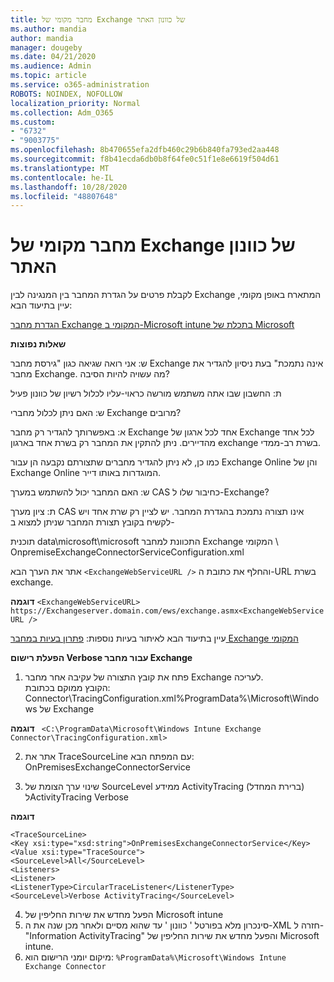 ```yaml
---
title: מחבר מקומי של Exchange של כוונון האתר
ms.author: mandia
author: mandia
manager: dougeby
ms.date: 04/21/2020
ms.audience: Admin
ms.topic: article
ms.service: o365-administration
ROBOTS: NOINDEX, NOFOLLOW
localization_priority: Normal
ms.collection: Adm_O365
ms.custom:
- "6732"
- "9003775"
ms.openlocfilehash: 8b470655efa2dfb460c29b6b840fa793ed2aa448
ms.sourcegitcommit: f8b41ecda6db0b8f64fe0c51f1e8e6619f504d61
ms.translationtype: MT
ms.contentlocale: he-IL
ms.lasthandoff: 10/28/2020
ms.locfileid: "48807648"
---
```

# <a name="intune-exchange-on-premise-connector"></a>מחבר מקומי של Exchange של כוונון האתר

לקבלת פרטים על הגדרת המחבר בין המנגינה לבין Exchange המתארח באופן מקומי, עיין בתיעוד הבא:

[הגדרת מחבר Exchange המקומי ב-Microsoft intune בתכלת של Microsoft](https://docs.microsoft.com/intune/exchange-connector-install)

**שאלות נפוצות**

ש: אני רואה שגיאה כגון "גירסת מחבר Exchange אינה נתמכת" בעת ניסיון להגדיר את מחבר Exchange. מה עשויה להיות הסיבה?

ת: החשבון שבו אתה משתמש מורשה כראוי-עליו לכלול רשיון של כוונון פעיל

ש: האם ניתן לכלול מחברי Exchange מרובים?

א: באפשרותך להגדיר רק מחבר Exchange אחד לכל ארגון של Exchange לכל אחד מהדיירים. ניתן להתקין את המחבר רק בשרת אחד בארגון exchange בשרת רב-ממדי.

כמו כן, לא ניתן להגדיר מחברים שתצורתם נקבעה הן עבור Exchange Online והן של Exchange Online המוגדרות באותו דייר.

ש: האם המחבר יכול להשתמש במערך CAS כחיבור שלו ל-Exchange?

ת: ציון מערך CAS אינו תצורה נתמכת בהגדרת המחבר. יש לציין רק שרת אחד ויש לקשיח בקובץ תצורת המחבר שניתן למצוא ב-

תוכנית data\microsoft\microsoft התכוונת למחבר Exchange המקומי \ OnpremiseExchangeConnectorServiceConfiguration.xml

אתר את הערך הבא ```<ExchangeWebServiceURL />``` והחלף את כתובת ה-URL בשרת exchange.

**דוגמה**
```<ExchangeWebServiceURL> https://Exchangeserver.domain.com/ews/exchange.asmx<ExchangeWebServiceURL />```

עיין בתיעוד הבא לאיתור בעיות נוספות: [פתרון בעיות במחבר Exchange המקומי](https://support.microsoft.com/help/4471887/troubleshooting-exchange-connector-in-microsoft-intune)

**הפעלת רישום Verbose עבור מחבר Exchange**

1. פתח את קובץ התצורה של עקיבה אחר מחבר Exchange לעריכה.  
הקובץ ממוקם בכתובת: Connector\TracingConfiguration.xml%ProgramData%\Microsoft\Windows של Exchange  

**דוגמה**
``` <C:\ProgramData\Microsoft\Windows Intune Exchange Connector\TracingConfiguration.xml>```
  
2. אתר את TraceSourceLine עם המפתח הבא: OnPremisesExchangeConnectorService  
  
3. שינוי ערך הצומת של SourceLevel ממידע ActivityTracing (ברירת המחדל) לActivityTracing Verbose  

**דוגמה**
```
<TraceSourceLine>  
<Key xsi:type="xsd:string">OnPremisesExchangeConnectorService</Key>  
<Value xsi:type="TraceSource">  
<SourceLevel>All</SourceLevel>  
<Listeners>  
<Listener>  
<ListenerType>CircularTraceListener</ListenerType>
<SourceLevel>Verbose ActivityTracing</SourceLevel>
```
4. הפעל מחדש את שירות החליפין של Microsoft intune  
5. סינכרון מלא בפורטל ' כוונון ' עד שהוא מסיים ולאחר מכן שנה את ה-XML חזרה ל-"Information ActivityTracing" והפעל מחדש את שירות החליפין של Microsoft intune.  
6. מיקום יומני הרישום הוא: `%ProgramData%\Microsoft\Windows Intune Exchange Connector`